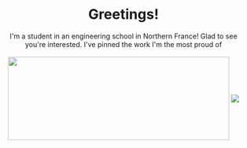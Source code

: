 <!-- 
Pls don't copy my internal workings there can only be one Yosh in this world...
-->

<body>
<div align="center">
  <h1>Greetings!</h1>
  <div>I'm a student in an engineering school in Northern France! Glad to see you're interested. I've pinned the work I'm the most proud of</div>
<br>
<div align="center">
  <a href="https://youtube.com/yoshytp"><img width=450 height=170 align="center" src="https://github-readme-stats.vercel.app/api?username=yoshakami&theme=midnight-purple&show_icons=true&title_color=58a6ff&icon_color=58a6ff&bg_color=0d1117&hide_border=true" /></a>
  <a href="https://www.youtube.com/results?search_query=splatoon%E9%9F%B3%E4%B9%90%E6%B7%B7%E9%9F%B3"><img align="center" src="https://github-readme-stats.vercel.app/api/top-langs/?username=yoshakami&theme=midnight-purple&layout=compact&title_color=58a6ff&icon_color=58a6ff&bg_color=0d1117&hide_border=true" /></a>
</div>
<br>
